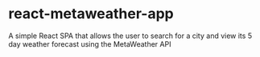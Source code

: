 # react-metaweather-app
A simple React SPA that allows the user to search for a city and view its 5 day weather forecast using the MetaWeather API
